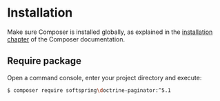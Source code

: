 # Installation

Make sure Composer is installed globally, as explained in the
[installation chapter](https://getcomposer.org/doc/00-intro.md)
of the Composer documentation.

## Require package

Open a command console, enter your project directory and execute:

```bash
$ composer require softspring\doctrine-paginator:^5.1
```
